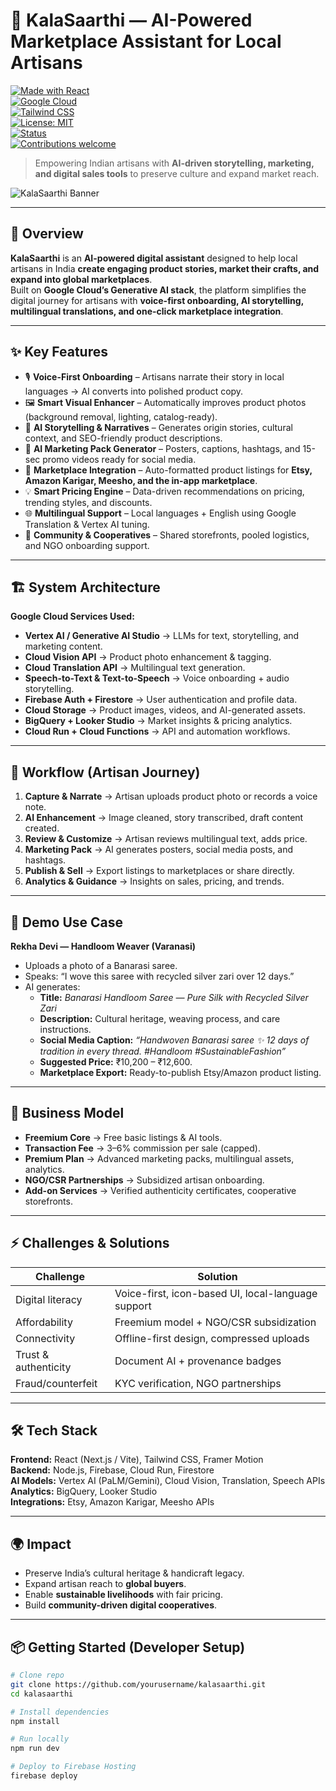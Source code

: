 # 🌸 KalaSaarthi — AI-Powered Marketplace Assistant for Local Artisans  

[![Made with React](https://img.shields.io/badge/Made%20with-React-61dafb?logo=react&logoColor=white)](https://reactjs.org/)  
[![Google Cloud](https://img.shields.io/badge/Powered%20by-Google%20Cloud-4285F4?logo=googlecloud&logoColor=white)](https://cloud.google.com/)  
[![Tailwind CSS](https://img.shields.io/badge/Styled%20with-TailwindCSS-38b2ac?logo=tailwindcss&logoColor=white)](https://tailwindcss.com/)  
[![License: MIT](https://img.shields.io/badge/License-MIT-yellow.svg)](LICENSE)  
[![Status](https://img.shields.io/badge/Status-Active-brightgreen.svg)](#)  
[![Contributions welcome](https://img.shields.io/badge/Contributions-Welcome-blueviolet.svg)](CONTRIBUTING.md)  

> Empowering Indian artisans with **AI-driven storytelling, marketing, and digital sales tools** to preserve culture and expand market reach.  

![KalaSaarthi Banner](https://dummyimage.com/1200x400/4f46e5/ffffff&text=KalaSaarthi+%E2%80%94+AI+Marketplace+Assistant)  

---

## 📖 Overview  

**KalaSaarthi** is an **AI-powered digital assistant** designed to help local artisans in India **create engaging product stories, market their crafts, and expand into global marketplaces**.  
Built on **Google Cloud’s Generative AI stack**, the platform simplifies the digital journey for artisans with **voice-first onboarding, AI storytelling, multilingual translations, and one-click marketplace integration**.  

---

## ✨ Key Features  

- 🎙 **Voice-First Onboarding** – Artisans narrate their story in local languages → AI converts into polished product copy.  
- 🖼 **Smart Visual Enhancer** – Automatically improves product photos (background removal, lighting, catalog-ready).  
- 📝 **AI Storytelling & Narratives** – Generates origin stories, cultural context, and SEO-friendly product descriptions.  
- 📱 **AI Marketing Pack Generator** – Posters, captions, hashtags, and 15-sec promo videos ready for social media.  
- 🛒 **Marketplace Integration** – Auto-formatted product listings for **Etsy, Amazon Karigar, Meesho, and the in-app marketplace**.  
- 💡 **Smart Pricing Engine** – Data-driven recommendations on pricing, trending styles, and discounts.  
- 🌐 **Multilingual Support** – Local languages + English using Google Translation & Vertex AI tuning.  
- 👥 **Community & Cooperatives** – Shared storefronts, pooled logistics, and NGO onboarding support.  

---

## 🏗 System Architecture  
 

**Google Cloud Services Used:**  
- **Vertex AI / Generative AI Studio** → LLMs for text, storytelling, and marketing content.  
- **Cloud Vision API** → Product photo enhancement & tagging.  
- **Cloud Translation API** → Multilingual text generation.  
- **Speech-to-Text & Text-to-Speech** → Voice onboarding + audio storytelling.  
- **Firebase Auth + Firestore** → User authentication and profile data.  
- **Cloud Storage** → Product images, videos, and AI-generated assets.  
- **BigQuery + Looker Studio** → Market insights & pricing analytics.  
- **Cloud Run + Cloud Functions** → API and automation workflows.  

---

## 📲 Workflow (Artisan Journey)  

1. **Capture & Narrate** → Artisan uploads product photo or records a voice note.  
2. **AI Enhancement** → Image cleaned, story transcribed, draft content created.  
3. **Review & Customize** → Artisan reviews multilingual text, adds price.  
4. **Marketing Pack** → AI generates posters, social media posts, and hashtags.  
5. **Publish & Sell** → Export listings to marketplaces or share directly.  
6. **Analytics & Guidance** → Insights on sales, pricing, and trends.  

---

## 🚀 Demo Use Case  

**Rekha Devi — Handloom Weaver (Varanasi)**  
- Uploads a photo of a Banarasi saree.  
- Speaks: “I wove this saree with recycled silver zari over 12 days.”  
- AI generates:  
  - **Title:** *Banarasi Handloom Saree — Pure Silk with Recycled Silver Zari*  
  - **Description:** Cultural heritage, weaving process, and care instructions.  
  - **Social Media Caption:** *“Handwoven Banarasi saree ✨ 12 days of tradition in every thread. #Handloom #SustainableFashion”*  
  - **Suggested Price:** ₹10,200 – ₹12,600.  
  - **Marketplace Export:** Ready-to-publish Etsy/Amazon product listing.  

---

## 💼 Business Model  

- **Freemium Core** → Free basic listings & AI tools.  
- **Transaction Fee** → 3–6% commission per sale (capped).  
- **Premium Plan** → Advanced marketing packs, multilingual assets, analytics.  
- **NGO/CSR Partnerships** → Subsidized artisan onboarding.  
- **Add-on Services** → Verified authenticity certificates, cooperative storefronts.  

---

## ⚡️ Challenges & Solutions  

| Challenge | Solution |  
|-----------|-----------|  
| Digital literacy | Voice-first, icon-based UI, local-language support |  
| Affordability | Freemium model + NGO/CSR subsidization |  
| Connectivity | Offline-first design, compressed uploads |  
| Trust & authenticity | Document AI + provenance badges |  
| Fraud/counterfeit | KYC verification, NGO partnerships |  

---

## 🛠 Tech Stack  

**Frontend:** React (Next.js / Vite), Tailwind CSS, Framer Motion  
**Backend:** Node.js, Firebase, Cloud Run, Firestore  
**AI Models:** Vertex AI (PaLM/Gemini), Cloud Vision, Translation, Speech APIs  
**Analytics:** BigQuery, Looker Studio  
**Integrations:** Etsy, Amazon Karigar, Meesho APIs  

---

## 🌍 Impact  

- Preserve India’s cultural heritage & handicraft legacy.  
- Expand artisan reach to **global buyers**.  
- Enable **sustainable livelihoods** with fair pricing.  
- Build **community-driven digital cooperatives**.  

---

## 📦 Getting Started (Developer Setup)  

```bash
# Clone repo
git clone https://github.com/yourusername/kalasaarthi.git
cd kalasaarthi

# Install dependencies
npm install

# Run locally
npm run dev

# Deploy to Firebase Hosting
firebase deploy
